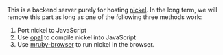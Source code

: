This is a backend server purely for hosting [nickel](https://github.com/lzell/nickel). In the long term, we will remove this part as long as one of the following three methods work:

1. Port nickel to JavaScript
2. Use [opal](http://opalrb.org/) to compile nickel into JavaScript
3. Use [mruby-browser](https://github.com/xxuejie/mruby-browser) to run nickel in the browser.
